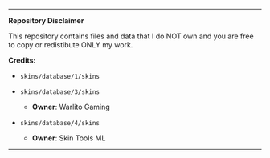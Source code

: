 
---

**Repository Disclaimer**

This repository contains files and data that I do NOT own and you are free to copy or redistibute ONLY my work.

**Credits:**

- `skins/database/1/skins`
- `skins/database/3/skins`
  - **Owner**: Warlito Gaming

- `skins/database/4/skins`  
  - **Owner**: Skin Tools ML

---
